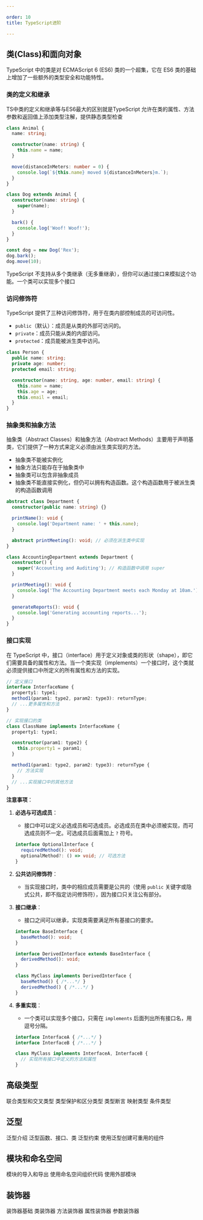 ```yaml
---

order: 10
title: TypeScript进阶

---
```



## 类(Class)和面向对象
TypeScript 中的类是对 ECMAScript 6 (ES6) 类的一个超集，它在 ES6 类的基础上增加了一些额外的类型安全和功能特性。

### 类的定义和继承
TS中类的定义和继承等与ES6最大的区别就是TypeScript 允许在类的属性、方法参数和返回值上添加类型注解，提供静态类型检查
```typescript
class Animal {
  name: string;

  constructor(name: string) {
    this.name = name;
  }

  move(distanceInMeters: number = 0) {
    console.log(`${this.name} moved ${distanceInMeters}m.`);
  }
}

class Dog extends Animal {
  constructor(name: string) {
    super(name);
  }

  bark() {
    console.log('Woof! Woof!');
  }
}

const dog = new Dog('Rex');
dog.bark();
dog.move(10);
```
TypeScript 不支持从多个类继承（无多重继承），但你可以通过接口来模拟这个功能。一个类可以实现多个接口


### 访问修饰符
TypeScript 提供了三种访问修饰符，用于在类内部控制成员的可访问性。

- `public`（默认）：成员是从类的外部可访问的。
- `private`：成员只能从类的内部访问。
- `protected`：成员能被派生类中访问。

```typescript
class Person {
  public name: string;
  private age: number;
  protected email: string;

  constructor(name: string, age: number, email: string) {
    this.name = name;
    this.age = age;
    this.email = email;
  }
}
```

### 抽象类和抽象方法
抽象类（Abstract Classes）和抽象方法（Abstract Methods）主要用于声明基类，它们提供了一种方式来定义必须由派生类实现的方法。

- 抽象类不能被实例化
- 抽象方法只能存在于抽象类中
- 抽象类可以包含非抽象成员
- 抽象类不能直接实例化，但仍可以拥有构造函数。这个构造函数用于被派生类的构造函数调用

```typescript
abstract class Department {
  constructor(public name: string) {}

  printName(): void {
    console.log('Department name: ' + this.name);
  }

  abstract printMeeting(): void; // 必须在派生类中实现
}

class AccountingDepartment extends Department {
  constructor() {
    super('Accounting and Auditing'); // 构造函数中调用 super
  }

  printMeeting(): void {
    console.log('The Accounting Department meets each Monday at 10am.');
  }

  generateReports(): void {
    console.log('Generating accounting reports...');
  }
}
```



### 接口实现
在 TypeScript 中，接口（interface）用于定义对象或类的形状（shape），即它们需要具备的属性和方法。当一个类实现（implements）一个接口时，这个类就必须提供接口中所定义的所有属性和方法的实现。

```typescript
// 定义接口
interface InterfaceName {
  property1: type1;
  method1(param1: type2, param2: type3): returnType;
  // ...更多属性和方法
}

// 实现接口的类
class ClassName implements InterfaceName {
  property1: type1;

  constructor(param1: type2) {
    this.property1 = param1;
  }

  method1(param1: type2, param2: type3): returnType {
    // 方法实现
  }
  // ...实现接口中的其他方法
}
```

**注意事项**：

1. **必选与可选成员**：
   - 接口中可以定义必选成员和可选成员。必选成员在类中必须被实现，而可选成员则不一定。可选成员后面需加上 `?` 符号。
   ```typescript
   interface OptionalInterface {
     requiredMethod(): void;
     optionalMethod?: () => void; // 可选方法
   }
   ```
   
2. **公共访问修饰符**：
   - 当实现接口时，类中的相应成员需要是公共的（使用 `public` 关键字或隐式公共，即不指定访问修饰符），因为接口只关注公有部分。
   
3. **接口继承**：
   - 接口之间可以继承，实现类需要满足所有基接口的要求。
   ```typescript
   interface BaseInterface {
     baseMethod(): void;
   }
   
   interface DerivedInterface extends BaseInterface {
     derivedMethod(): void;
   }
   
   class MyClass implements DerivedInterface {
     baseMethod() { /*...*/ }
     derivedMethod() { /*...*/ }
   }
   ```
   
4. **多重实现**：
   - 一个类可以实现多个接口，只需在 `implements` 后面列出所有接口名，用逗号分隔。
   ```typescript
   interface InterfaceA { /*...*/ }
   interface InterfaceB { /*...*/ }
   
   class MyClass implements InterfaceA, InterfaceB {
     // 实现所有接口中定义的方法和属性
   }
   ```


## 高级类型
联合类型和交叉类型
类型保护和区分类型
类型断言
映射类型
条件类型

## 泛型
泛型介绍
泛型函数、接口、类
泛型约束
使用泛型创建可重用的组件

## 模块和命名空间
模块的导入和导出
使用命名空间组织代码
使用外部模块


## 装饰器
装饰器基础
类装饰器
方法装饰器
属性装饰器
参数装饰器



